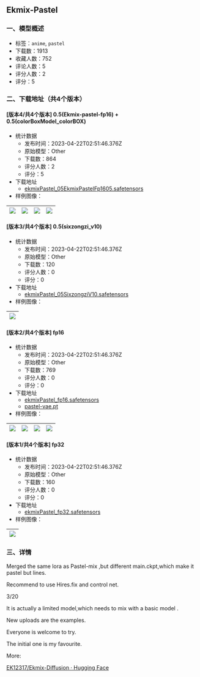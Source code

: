 ## Ekmix-Pastel
### 一、模型概述

- 标签：`anime`, `pastel`
- 下载数：1913
- 收藏人数：752
- 评论人数：5
- 评分人数：2
- 评分：5

### 二、下载地址（共4个版本）

#### [版本4/共4个版本] 0.5(Ekmix-pastel-fp16) + 0.5(colorBoxModel_colorBOX)

- 统计数据
  - 发布时间：2023-04-22T02:51:46.376Z
  - 原始模型：Other
  - 下载数：864
  - 评分人数：2
  - 评分：5
- 下载地址
  - [ekmixPastel_05EkmixPastelFp1605.safetensors](https://civitai.com/api/download/models/26006)
- 样例图像：

| <img src="https://image.civitai.com/xG1nkqKTMzGDvpLrqFT7WA/80047187-5803-4b9d-4a70-290f0a4d5f00/width=450/286024.jpeg" /> | <img src="https://image.civitai.com/xG1nkqKTMzGDvpLrqFT7WA/555b451b-c156-49af-3046-5c95d4a7e200/width=450/286292.jpeg" /> | <img src="https://image.civitai.com/xG1nkqKTMzGDvpLrqFT7WA/4f54d8a6-f4f3-416b-ffe5-ce62e94d4800/width=450/294671.jpeg" /> | <img src="https://image.civitai.com/xG1nkqKTMzGDvpLrqFT7WA/9fe1d206-4466-4e86-9e3e-ef2d64990200/width=450/286042.jpeg" /> |
| ---- | ---- | ---- | ---- |

#### [版本3/共4个版本] 0.5(sixzongzi_v10)

- 统计数据
  - 发布时间：2023-04-22T02:51:46.376Z
  - 原始模型：Other
  - 下载数：120
  - 评分人数：0
  - 评分：0
- 下载地址
  - [ekmixPastel_05SixzongziV10.safetensors](https://civitai.com/api/download/models/52006)
- 样例图像：

| <img src="https://image.civitai.com/xG1nkqKTMzGDvpLrqFT7WA/a7f6ce25-6e57-4fde-7798-bf2576caf200/width=450/560474.jpeg" /> |
| ---- |

#### [版本2/共4个版本] fp16

- 统计数据
  - 发布时间：2023-04-22T02:51:46.376Z
  - 原始模型：Other
  - 下载数：769
  - 评分人数：0
  - 评分：0
- 下载地址
  - [ekmixPastel_fp16.safetensors](https://civitai.com/api/download/models/7153)
  - [pastel-vae.pt](https://civitai.com/api/download/models/7153?type=VAE&format=Other)
- 样例图像：

| <img src="https://image.civitai.com/xG1nkqKTMzGDvpLrqFT7WA/31215710-6fb9-454f-326b-4d01741da800/width=450/69008.jpeg" /> | <img src="https://image.civitai.com/xG1nkqKTMzGDvpLrqFT7WA/17098e6b-8bc5-41bf-43d8-5f96e9f5e100/width=450/66025.jpeg" /> | <img src="https://image.civitai.com/xG1nkqKTMzGDvpLrqFT7WA/3a8ac874-3dad-4d10-2cbd-53af5a455a00/width=450/66214.jpeg" /> | <img src="https://image.civitai.com/xG1nkqKTMzGDvpLrqFT7WA/f23d086d-3156-4110-6b38-e47b71d7a700/width=450/66294.jpeg" /> |
| ---- | ---- | ---- | ---- |

#### [版本1/共4个版本] fp32

- 统计数据
  - 发布时间：2023-04-22T02:51:46.376Z
  - 原始模型：Other
  - 下载数：160
  - 评分人数：0
  - 评分：0
- 下载地址
  - [ekmixPastel_fp32.safetensors](https://civitai.com/api/download/models/7740)
- 样例图像：

| <img src="https://image.civitai.com/xG1nkqKTMzGDvpLrqFT7WA/9aeddedf-1c35-49fb-11c9-979e19747200/width=450/72803.jpeg" /> |
| ---- |


### 三、详情
<p>Merged the same lora as Pastel-mix ,but different main.ckpt,which make it pastel but lines.</p><p>Recommend to use Hires.fix and control net.</p><p></p><p></p><p>3/20</p><p>It is actually a limited model,which needs to mix with a basic model .</p><p>New uploads are the examples.</p><p>Everyone is welcome to try.</p><p>The initial one is my favourite.</p><p>More:</p><p><a target="_blank" rel="ugc" href="https://huggingface.co/EK12317/Ekmix-Diffusion">EK12317/Ekmix-Diffusion · Hugging Face</a></p>